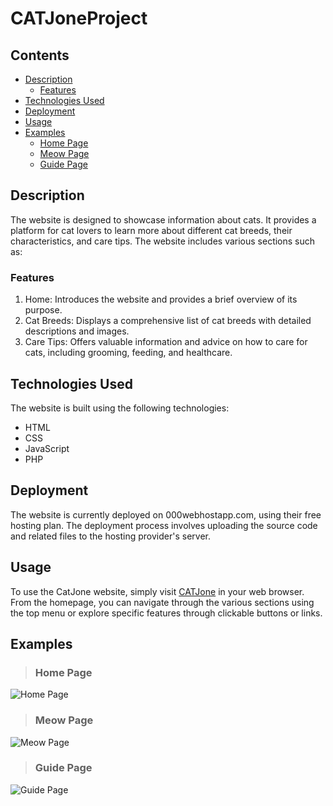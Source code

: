 # CATJoneProject

## Contents
* [Description](#Description)
  * [Features](#Features)
* [Technologies Used](#Technologies-Used)
* [Deployment](#Deployment)
* [Usage](#Usage)
* [Examples](#Examples)
  * [Home Page](#Home-Page)
  * [Meow Page](#Meow-Page)
  * [Guide Page](#Guide-Page)
## Description
The website is designed to showcase information about cats. It provides a platform for cat lovers to learn more about different cat breeds, their characteristics, and care tips. The website includes various sections such as:

### Features
1. Home: Introduces the website and provides a brief overview of its purpose.
2. Cat Breeds: Displays a comprehensive list of cat breeds with detailed descriptions and images. <br>
3. Care Tips: Offers valuable information and advice on how to care for cats, including grooming, feeding, and healthcare.

## Technologies Used
The website is built using the following technologies:

* HTML
* CSS
* JavaScript
* PHP


## Deployment
The website is currently deployed on 000webhostapp.com, using their free hosting plan. The deployment process involves uploading the source code and related files to the hosting provider's server.

## Usage
To use the CatJone website, simply visit [CATJone](https://catjone.000webhostapp.com) in your web browser. From the homepage, you can navigate through the various sections using the top menu or explore specific features through clickable buttons or links.

## Examples

> ### Home Page

![Home Page](https://cdn.discordapp.com/attachments/806864849488707587/1110068062192947250/image.png)

> ### Meow Page

![Meow Page](https://cdn.discordapp.com/attachments/806864849488707587/1110068122003705866/image.png)

> ### Guide Page

![Guide Page](https://cdn.discordapp.com/attachments/806864849488707587/1110075714453114971/image.png)
